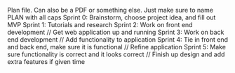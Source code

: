 Plan file. Can also be a PDF or something else. Just make sure to name PLAN with all caps
Sprint 0: Brainstorm, choose project idea, and fill out MVP
Sprint 1: Tutorials and research 
Sprint 2: Work on front end development // Get web application up and running
Sprint 3: Work on back end development // Add functionality to application
Sprint 4: Tie in front end and back end, make sure it is functional // Refine application
Sprint 5: Make sure functionality is correct and it looks correct // Finish up design and add extra features if given time


